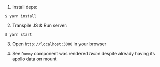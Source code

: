 1. Install deps:

```
$ yarn install
```

2. Transpile JS & Run server:

```
$ yarn start
```

3. Open `http://localhost:3000` in your browser

4. See `Dummy` component was rendered _twice_ despite already having its apollo data on mount